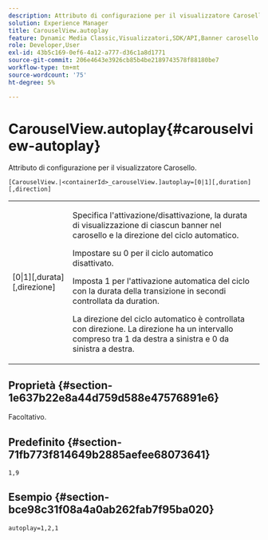 ```yaml
---
description: Attributo di configurazione per il visualizzatore Carosello.
solution: Experience Manager
title: CarouselView.autoplay
feature: Dynamic Media Classic,Visualizzatori,SDK/API,Banner carosello
role: Developer,User
exl-id: 43b5c169-0ef6-4a12-a777-d36c1a8d1771
source-git-commit: 206e4643e3926cb85b4be2189743578f88180be7
workflow-type: tm+mt
source-wordcount: '75'
ht-degree: 5%

---
```


# CarouselView.autoplay{#carouselview-autoplay}

Attributo di configurazione per il visualizzatore Carosello.

`[CarouselView.|<containerId>_carouselView.]autoplay=[0|1][,duration][,direction]`

<table id="table_441553CD34C94A58A9D7CBF772DEDDB6"> 
 <tbody> 
  <tr> 
   <td colname="col1"> <p> <span class="codeph">[0|1][,durata][,direzione]</span> </p> </td> 
   <td colname="col2"> <p> Specifica l'attivazione/disattivazione, la durata di visualizzazione di ciascun banner nel carosello e la direzione del ciclo automatico. </p> <p>Impostare su <span class="codeph"> 0</span> per il ciclo automatico disattivato. </p> <p>Imposta <span class="codeph"> 1</span> per l'attivazione automatica del ciclo con la durata della transizione in secondi controllata da <span class="codeph"> duration</span>. </p> <p>La direzione del ciclo automatico è controllata con <span class="codeph"> direzione</span>. La <span class="codeph"> direzione</span> ha un intervallo compreso tra <span class="codeph"> 1</span> da destra a sinistra e <span class="codeph"> 0</span> da sinistra a destra. </p> </td> 
  </tr> 
 </tbody> 
</table>

## Proprietà {#section-1e637b22e8a44d759d588e47576891e6}

Facoltativo.

## Predefinito {#section-71fb773f814649b2885aefee68073641}

`1,9`

## Esempio {#section-bce98c31f08a4a0ab262fab7f95ba020}

```
autoplay=1,2,1
```

